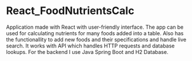 # React_FoodNutrientsCalc
 Application made with React with user-friendly interface. The app can be used for calculating nutrients for many foods added into a table. Also has the functionallity to add new foods and their specifications and handle live search. It works with API which handles HTTP requests and  database lookups. For the backend I use Java Spring Boot and H2 Database. 
